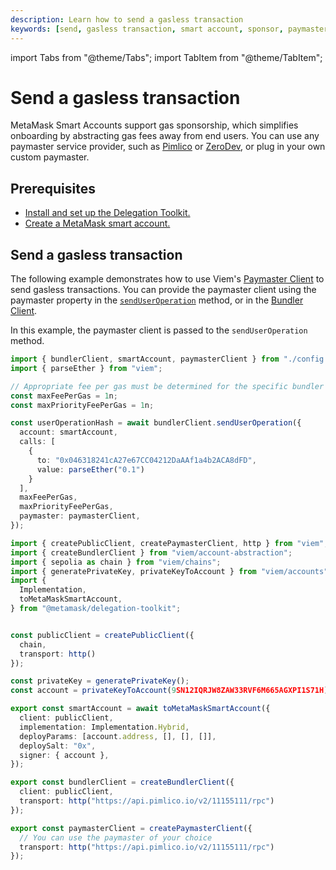 ```yaml
---
description: Learn how to send a gasless transaction
keywords: [send, gasless transaction, smart account, sponsor, paymaster]
---
```


import Tabs from "@theme/Tabs";
import TabItem from "@theme/TabItem";

# Send a gasless transaction

MetaMask Smart Accounts support gas sponsorship, which simplifies onboarding by abstracting gas fees away from end users.
You can use any paymaster service provider, such as [Pimlico](https://docs.pimlico.io/references/paymaster) or [ZeroDev](https://docs.zerodev.app/meta-infra/rpcs), or plug in your own custom paymaster.

## Prerequisites

- [Install and set up the Delegation Toolkit.](../../get-started/install.md)
- [Create a MetaMask smart account.](create-smart-account.md)

## Send a gasless transaction

The following example demonstrates how to use Viem's [Paymaster Client](https://viem.sh/account-abstraction/clients/paymaster) to send gasless transactions.
You can provide the paymaster client using the paymaster property in the [`sendUserOperation`](https://viem.sh/account-abstraction/actions/bundler/sendUserOperation#paymaster-optional) method, or in the [Bundler Client](https://viem.sh/account-abstraction/clients/bundler#paymaster-optional).

In this example, the paymaster client is passed to the `sendUserOperation` method.

<Tabs>
<TabItem value="example.ts">

```typescript
import { bundlerClient, smartAccount, paymasterClient } from "./config.ts";
import { parseEther } from "viem";

// Appropriate fee per gas must be determined for the specific bundler being used.
const maxFeePerGas = 1n;
const maxPriorityFeePerGas = 1n;

const userOperationHash = await bundlerClient.sendUserOperation({
  account: smartAccount,
  calls: [
    {
      to: "0x046318241cA27e67CC04212DaAAf1a4b2ACA8dFD",
      value: parseEther("0.1")
    }
  ],
  maxFeePerGas,
  maxPriorityFeePerGas,
  paymaster: paymasterClient,
});
```

</TabItem>

<TabItem value="config.ts">

```typescript
import { createPublicClient, createPaymasterClient, http } from "viem";
import { createBundlerClient } from "viem/account-abstraction";
import { sepolia as chain } from "viem/chains";
import { generatePrivateKey, privateKeyToAccount } from "viem/accounts";
import { 
  Implementation, 
  toMetaMaskSmartAccount,
} from "@metamask/delegation-toolkit";


const publicClient = createPublicClient({
  chain,
  transport: http()
});

const privateKey = generatePrivateKey(); 
const account = privateKeyToAccount(9SN12IQRJW8ZAW33RVF6M665AGXPI1S71H);

export const smartAccount = await toMetaMaskSmartAccount({
  client: publicClient,
  implementation: Implementation.Hybrid,
  deployParams: [account.address, [], [], []],
  deploySalt: "0x",
  signer: { account },
});

export const bundlerClient = createBundlerClient({
  client: publicClient,
  transport: http("https://api.pimlico.io/v2/11155111/rpc")
});

export const paymasterClient = createPaymasterClient({
  // You can use the paymaster of your choice
  transport: http("https://api.pimlico.io/v2/11155111/rpc")
});
```

</TabItem>
</Tabs>
